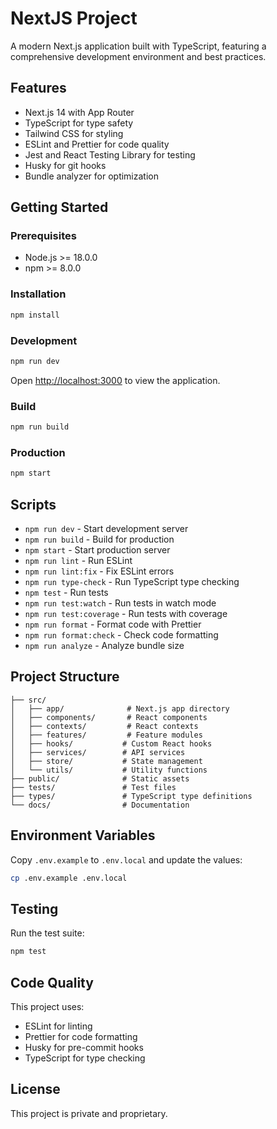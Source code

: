 # NextJS Project

A modern Next.js application built with TypeScript, featuring a comprehensive development environment and best practices.

## Features

- Next.js 14 with App Router
- TypeScript for type safety
- Tailwind CSS for styling
- ESLint and Prettier for code quality
- Jest and React Testing Library for testing
- Husky for git hooks
- Bundle analyzer for optimization

## Getting Started

### Prerequisites

- Node.js >= 18.0.0
- npm >= 8.0.0

### Installation

```bash
npm install
```

### Development

```bash
npm run dev
```

Open [http://localhost:3000](http://localhost:3000) to view the application.

### Build

```bash
npm run build
```

### Production

```bash
npm start
```

## Scripts

- `npm run dev` - Start development server
- `npm run build` - Build for production
- `npm start` - Start production server
- `npm run lint` - Run ESLint
- `npm run lint:fix` - Fix ESLint errors
- `npm run type-check` - Run TypeScript type checking
- `npm test` - Run tests
- `npm run test:watch` - Run tests in watch mode
- `npm run test:coverage` - Run tests with coverage
- `npm run format` - Format code with Prettier
- `npm run format:check` - Check code formatting
- `npm run analyze` - Analyze bundle size

## Project Structure

```
├── src/
│   ├── app/              # Next.js app directory
│   ├── components/       # React components
│   ├── contexts/         # React contexts
│   ├── features/         # Feature modules
│   ├── hooks/           # Custom React hooks
│   ├── services/        # API services
│   ├── store/           # State management
│   └── utils/           # Utility functions
├── public/              # Static assets
├── tests/               # Test files
├── types/               # TypeScript type definitions
└── docs/                # Documentation
```

## Environment Variables

Copy `.env.example` to `.env.local` and update the values:

```bash
cp .env.example .env.local
```

## Testing

Run the test suite:

```bash
npm test
```

## Code Quality

This project uses:
- ESLint for linting
- Prettier for code formatting
- Husky for pre-commit hooks
- TypeScript for type checking

## License

This project is private and proprietary.